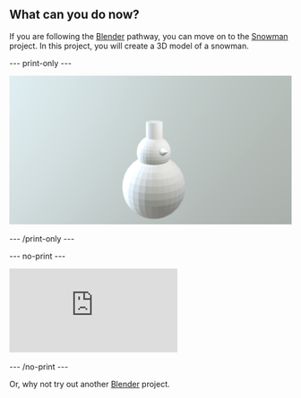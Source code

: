 ## What can you do now?

If you are following the [Blender](https://projects.raspberrypi.org/en/pathways/blender-basics) pathway, you can move on to the [Snowman](https://projects.raspberrypi.org/en/projects/blender-snowman) project. In this project, you will create a 3D model of a snowman.

--- print-only --- 

![A 3d model of a snowman](images/snowman.png)

--- /print-only ---

--- no-print ---

<div class="responsive-embed responsive-embed--video">
  <iframe class="responsive-embed__iframe" src="https://sketchfab.com/models/0eb783a971794dae9f7bb4ee63debff0/embed" frameborder="0" allowvr allowfullscreen mozallowfullscreen="true" webkitallowfullscreen="true"></iframe>
</div>

--- /no-print ---

Or, why not try out another [Blender](https://projects.raspberrypi.org/en/projects?software%5B%5D=blender) project.